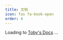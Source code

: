 ```yaml
---
title: 文档
icon: fas fa-book-open
order: 4
---
```


Loading to [Toby's Docs](https://docs.tobyqin.cn/) ...

<script>window.location.href = 'https://docs.tobyqin.cn/';</script>
